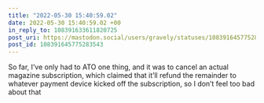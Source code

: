 ```yaml
---
title: "2022-05-30 15:40:59.02"
date: 2022-05-30 15:40:59.02 +00
in_reply_to: 108391633611820725
post_uri: https://mastodon.social/users/gravely/statuses/108391645775283543
post_id: 108391645775283543
---
```

So far, I’ve only had to ATO one thing, and it was to cancel an actual magazine subscription, which claimed that it’ll refund the remainder to whatever payment device kicked off the subscription, so I don’t feel too bad about that


